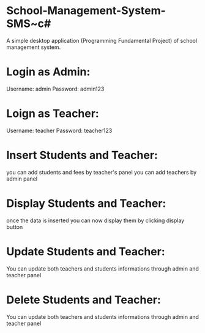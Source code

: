 # School-Management-System-SMS~c#
A simple desktop application (Programming Fundamental Project) of school management system.

# Login as Admin:
Username: admin
Password: admin123

# Loign as Teacher:
Username: teacher
Password: teacher123

# Insert Students and Teacher:
you can add students and fees by teacher's panel 
you can add teachers by admin panel

# Display Students and Teacher:
once the data is inserted you can now display them by clicking display button

# Update Students and Teacher:
You can update both teachers and students informations through admin and teacher panel 

# Delete Students and Teacher:
You can update both teachers and students informations through admin and teacher panel
